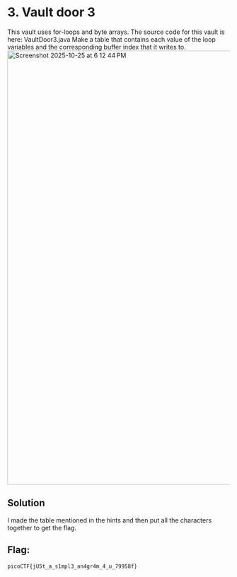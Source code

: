 # 3. Vault door 3 

This vault uses for-loops and byte arrays. The source code for this vault is here: VaultDoor3.java
Make a table that contains each value of the loop variables and the corresponding buffer index that it writes to.
<img width="1512" height="982" alt="Screenshot 2025-10-25 at 6 12 44 PM" src="https://github.com/user-attachments/assets/b3b3c811-70e3-413d-88c4-4bacf030ed7d" />


## Solution 
I made the table mentioned in the hints and then put all the characters together to get the flag.


## Flag:
```
picoCTF{jU5t_a_s1mpl3_an4gr4m_4_u_79958f}
```
